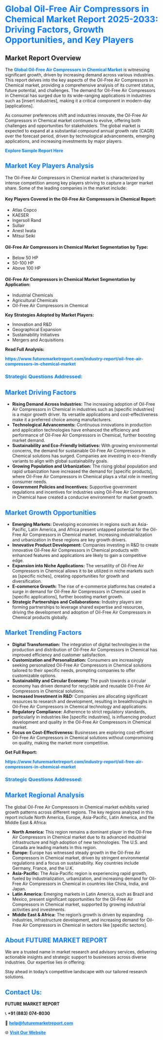 <h1 style="color: #007BFF;">Global Oil-Free Air Compressors in Chemical Market Report 2025-2033: Driving Factors, Growth Opportunities, and Key Players</h1>

<section id="overview">
<h2>Market Report Overview</h2>
<p>The <a href="https://www.futuremarketreport.com/industry-report/oil-free-air-compressors-in-chemical-market" style="color: #007BFF; text-decoration: none;"><strong>Global Oil-Free Air Compressors in Chemical Market</strong></a> is witnessing significant growth, driven by increasing demand across various industries. This report delves into the key aspects of the Oil-Free Air Compressors in Chemical market, providing a comprehensive analysis of its current status, future potential, and challenges. The demand for Oil-Free Air Compressors in Chemical has surged due to its wide-ranging applications in industries such as [insert industries], making it a critical component in modern-day [applications].</p>
<p>As consumer preferences shift and industries innovate, the Oil-Free Air Compressors in Chemical market continues to evolve, offering both challenges and opportunities for stakeholders. The global market is expected to expand at a substantial compound annual growth rate (CAGR) over the forecast period, driven by technological advancements, emerging applications, and increasing investments by major players.</p>
</section>

<section id="overview">
<p><a href="https://www.futuremarketreport.com/request-sample/reportId=128435" style="color: #007BFF; text-decoration: none;"><strong>Explore Sample Report Here</strong></a></p>
</section>

<section id="key-players">
<h2 style="color: #007BFF;">Market Key Players Analysis</h2>
<p>The Oil-Free Air Compressors in Chemical market is characterized by intense competition among key players striving to capture a larger market share. Some of the leading companies in the market include:</p>
<h4>Key Players Covered in the Oil-Free Air Compressors in Chemical Report:</h4>
<ul><li>Atlas Copco</li><li>KAESER</li><li>Ingersoll Rand</li><li>Sullair</li><li>Anest Iwata</li><li>Mitsui Seiki</li></ul>
<h4>Oil-Free Air Compressors in Chemical Market Segmentation by Type:</h4>
<ul><li>Below 50 HP</li><li>50-100 HP</li><li>Above 100 HP</li></ul>

<h4>Oil-Free Air Compressors in Chemical Market Segmentation by Application:</h4>
<ul><li>Industrial Chemicals</li><li>Agricultural Chemicals</li><li>Oil-Free Air Compressors in Chemical</li></ul>
<p><strong>Key Strategies Adopted by Market Players:</strong></p>
<ul>
<li>Innovation and R&D</li>
<li>Geographical Expansion</li>
<li>Sustainability Initiatives</li>
<li>Mergers and Acquisitions</li>
</ul>
</section>

<section>
<p><strong>Read Full Analysis: </strong></p><a href="https://www.futuremarketreport.com/industry-report/oil-free-air-compressors-in-chemical-market" style="color: #007BFF; text-decoration: none;"><strong>https://www.futuremarketreport.com/industry-report/oil-free-air-compressors-in-chemical-market</strong></a>
<h3 style="color: #007BFF;">Strategic Questions Addressed:</h3>
</section>

<section id="driving-factors">
<h2 style="color: #007BFF;">Market Driving Factors</h2>
<ul>
<li><strong>Rising Demand Across Industries:</strong> The increasing adoption of Oil-Free Air Compressors in Chemical in industries such as [specific industries] is a major growth driver. Its versatile applications and cost-effectiveness make it a preferred choice among manufacturers.</li>
<li><strong>Technological Advancements:</strong> Continuous innovations in production and application technologies have enhanced the efficiency and performance of Oil-Free Air Compressors in Chemical, further boosting market demand.</li>
<li><strong>Sustainability and Eco-Friendly Initiatives:</strong> With growing environmental concerns, the demand for sustainable Oil-Free Air Compressors in Chemical solutions has surged. Companies are investing in eco-friendly variants to align with global sustainability goals.</li>
<li><strong>Growing Population and Urbanization:</strong> The rising global population and rapid urbanization have increased the demand for [specific products], where Oil-Free Air Compressors in Chemical plays a vital role in meeting consumer needs.</li>
<li><strong>Government Policies and Incentives:</strong> Supportive government regulations and incentives for industries using Oil-Free Air Compressors in Chemical have created a conducive environment for market growth.</li>
</ul>
</section>

<section id="growth-opportunities">
<h2 style="color: #007BFF;">Market Growth Opportunities</h2>
<ul>
<li><strong>Emerging Markets:</strong> Developing economies in regions such as Asia-Pacific, Latin America, and Africa present untapped potential for the Oil-Free Air Compressors in Chemical market. Increasing industrialization and urbanization in these regions are key growth drivers.</li>
<li><strong>Innovative Product Development:</strong> Companies investing in R&D to create innovative Oil-Free Air Compressors in Chemical products with enhanced features and applications are likely to gain a competitive edge.</li>
<li><strong>Expansion into Niche Applications:</strong> The versatility of Oil-Free Air Compressors in Chemical allows it to be utilized in niche markets such as [specific niches], creating opportunities for growth and diversification.</li>
<li><strong>E-commerce Growth:</strong> The rise of e-commerce platforms has created a surge in demand for Oil-Free Air Compressors in Chemical used in [specific applications], further boosting market growth.</li>
<li><strong>Strategic Partnerships and Collaborations:</strong> Industry players are forming partnerships to leverage shared expertise and resources, driving the development and adoption of Oil-Free Air Compressors in Chemical products globally.</li>
</ul>
</section>

<section id="trending-factors">
<h2 style="color: #007BFF;">Market Trending Factors</h2>
<ul>
<li><strong>Digital Transformation:</strong> The integration of digital technologies in the production and distribution of Oil-Free Air Compressors in Chemical has improved efficiency and customer satisfaction.</li>
<li><strong>Customization and Personalization:</strong> Consumers are increasingly seeking personalized Oil-Free Air Compressors in Chemical solutions tailored to their specific needs, prompting companies to offer customizable options.</li>
<li><strong>Sustainability and Circular Economy:</strong> The push towards a circular economy has driven demand for recyclable and reusable Oil-Free Air Compressors in Chemical solutions.</li>
<li><strong>Increased Investment in R&D:</strong> Companies are allocating significant resources to research and development, resulting in breakthroughs in Oil-Free Air Compressors in Chemical technology and applications.</li>
<li><strong>Regulatory Compliance:</strong> Adherence to strict regulatory standards, particularly in industries like [specific industries], is influencing product development and quality in the Oil-Free Air Compressors in Chemical market.</li>
<li><strong>Focus on Cost-Effectiveness:</strong> Businesses are exploring cost-efficient Oil-Free Air Compressors in Chemical solutions without compromising on quality, making the market more competitive.</li>
</ul>
</section>

<section>
<p><strong>Get Full Report: </strong></p><a href="https://www.futuremarketreport.com/industry-report/oil-free-air-compressors-in-chemical-market" style="color: #007BFF; text-decoration: none;"><strong>https://www.futuremarketreport.com/industry-report/oil-free-air-compressors-in-chemical-market</strong></a>
<h3 style="color: #007BFF;">Strategic Questions Addressed:</h3>
</section>


<section id="regional-analysis">
<h2 style="color: #007BFF;">Market Regional Analysis</h2>
<p>The global Oil-Free Air Compressors in Chemical market exhibits varied growth patterns across different regions. The key regions analyzed in this report include North America, Europe, Asia-Pacific, Latin America, and the Middle East & Africa:</p>
<ul>
<li><strong>North America:</strong> This region remains a dominant player in the Oil-Free Air Compressors in Chemical market due to its advanced industrial infrastructure and high adoption of new technologies. The U.S. and Canada are leading markets in this region.</li>
<li><strong>Europe:</strong> Europe has witnessed steady growth in the Oil-Free Air Compressors in Chemical market, driven by stringent environmental regulations and a focus on sustainability. Key countries include Germany, France, and the U.K.</li>
<li><strong>Asia-Pacific:</strong> The Asia-Pacific region is experiencing rapid growth, fueled by industrialization, urbanization, and increasing demand for Oil-Free Air Compressors in Chemical in countries like China, India, and Japan.</li>
<li><strong>Latin America:</strong> Emerging markets in Latin America, such as Brazil and Mexico, present significant opportunities for the Oil-Free Air Compressors in Chemical market, supported by growing industrial activities and investments.</li>
<li><strong>Middle East & Africa:</strong> The region’s growth is driven by expanding industries, infrastructure development, and increasing demand for Oil-Free Air Compressors in Chemical in sectors like [specific sectors].</li>
</ul>
</section>

<footer>
<h2 style="color: #007BFF;">About FUTURE MARKET REPORT</h2>
<p>We are a trusted name in market research and advisory services, delivering actionable insights and strategic support to businesses across diverse industries. Our expertise lies in offering:</p>

<p>Stay ahead in today’s competitive landscape with our tailored research solutions.</p>

<h2 style="color: #007BFF;">Contact Us:</h2>
<p><strong>FUTURE MARKET REPORT</strong></p>
<p>📞 <strong>+91 (883) 074-8030</strong></p>
<p>📧 <strong><a href="mailto:help@futuremarketreport.com" style="color: #007BFF;">help@futuremarketreport.com</a></strong></p>
<p>🌐 <strong><a href="https://www.futuremarketreport.com/" style="color: #007BFF;">Visit Our Website</a></strong></p>
</footer>